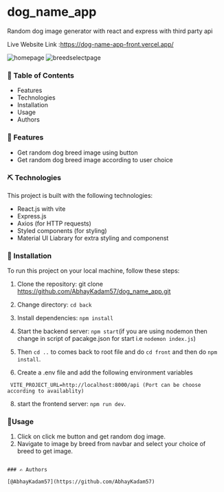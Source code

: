 # dog_name_app
Random dog image generator with react and express with third party api

Live Website Link :https://dog-name-app-front.vercel.app/

![homepage](https://github.com/AbhayKadam57/dog_name_app/assets/93931081/5da84d46-3b28-4a06-aad4-08606cece587)
![breedselectpage](https://github.com/AbhayKadam57/dog_name_app/assets/93931081/4ea9925a-3b21-4095-bb92-964fa6d750de)



### 📝 Table of Contents

- Features
- Technologies
- Installation
- Usage
- Authors

### 🧐 Features

- Get random dog breed image using button
- Get random dog breed image according to user choice


### ⛏️ Technologies

This project is built with the following technologies:

- React.js with vite
- Express.js 
- Axios (for HTTP requests)
- Styled components (for styling)
- Material UI Liabrary for extra styling and componenst


### 🏁 Installation

To run this project on your local machine, follow these steps:

1. Clone the repository: git clone https://github.com/AbhayKadam57/dog_name_app.git
2. Change directory: `cd back`
3. Install dependencies: `npm install`

5. Start the backend server: `npm start`(if you are using nodemon then change in script of pacakge.json for start i.e `nodemon index.js`)

6. Then `cd ..` to comes back to root file and do `cd front` and then do `npm install`.

7. Create a .env file and add the following environment variables

```
 VITE_PROJECT_URL=http://localhost:8000/api (Port can be choose according to availablity)

```

8. start the frontend server: `npm run dev`.

### 🎈Usage

1. Click on click me button and get random dog image.
2. Navigate to image by breed from navbar and select your choice of breed to get image.


```

### ✍️ Authors

[@AbhayKadam57](https://github.com/AbhayKadam57) 

